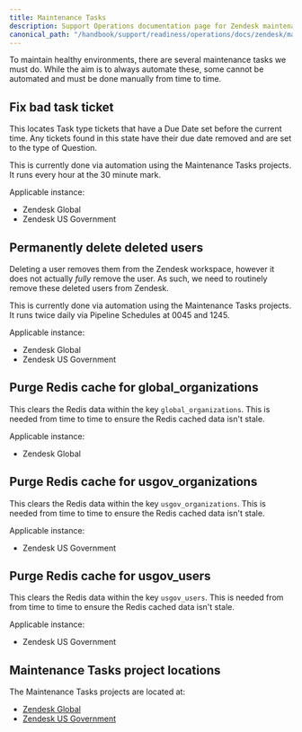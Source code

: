 ```yaml
---
title: Maintenance Tasks
description: Support Operations documentation page for Zendesk maintenance tasks
canonical_path: "/handbook/support/readiness/operations/docs/zendesk/maintenance"
---
```


To maintain healthy environments, there are several maintenance tasks we must
do. While the aim is to always automate these, some cannot be automated and
must be done manually from time to time.

## Fix bad task ticket

This locates Task type tickets that have a Due Date set before the current time.
Any tickets found in this state have their due date removed and are set to the
type of Question.

This is currently done via automation using the Maintenance Tasks projects.
It runs every hour at the 30 minute mark.

Applicable instance:

- Zendesk Global
- Zendesk US Government

## Permanently delete deleted users

Deleting a user removes them from the Zendesk workspace, however it does not
actually _fully_ remove the user. As such, we need to routinely remove these
deleted users from Zendesk.

This is currently done via automation using the Maintenance Tasks projects.
It runs twice daily via Pipeline Schedules at 0045 and 1245.

Applicable instance:

- Zendesk Global
- Zendesk US Government

## Purge Redis cache for global_organizations

This clears the Redis data within the key `global_organizations`. This is needed
from time to time to ensure the Redis cached data isn't stale.

Applicable instance:

- Zendesk Global

## Purge Redis cache for usgov_organizations

This clears the Redis data within the key `usgov_organizations`. This is needed
from time to time to ensure the Redis cached data isn't stale.

Applicable instance:

- Zendesk US Government

## Purge Redis cache for usgov_users

This clears the Redis data within the key `usgov_users`. This is needed from
from time to time to ensure the Redis cached data isn't stale.

Applicable instance:

- Zendesk US Government

## Maintenance Tasks project locations

The Maintenance Tasks projects are located at:

- [Zendesk Global](https://gitlab.com/gitlab-support-readiness/zendesk-global/maintenance-tasks)
- [Zendesk US Government](https://gitlab.com/gitlab-support-readiness/zendesk-us-government/maintenance-tasks)

